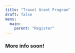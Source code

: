 ```yaml
---
title: "Travel Grant Program"
draft: false
menu:
  main:
    parent: "Register"
---
```


### **More info soon!**